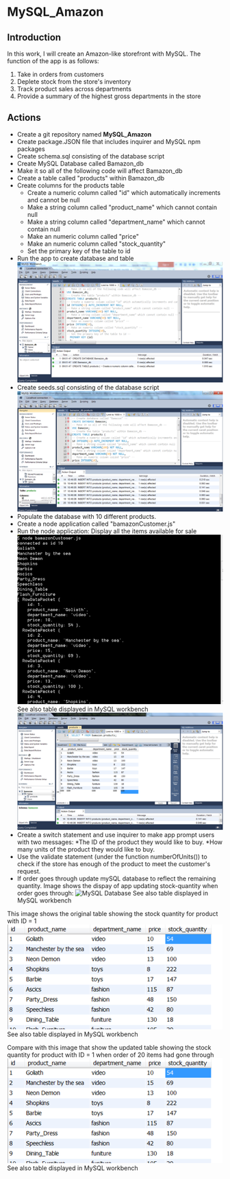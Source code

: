# MySQL_Amazon
## Introduction
In this work, I will create an Amazon-like storefront with MySQL. The function of the app is as follows:

1. Take in orders from customers
2. Deplete stock from the store's inventory
3. Track product sales across departments
4. Provide a summary of the highest gross departments in the store

## Actions
* Create a git repository named **MySQL_Amazon**
* Create package.JSON file that includes inquirer and MySQL npm packages
* Create schema.sql consisting of the database script
* Create MySQL Database called Bamazon_db
* Make it so all of the following code will affect Bamazon_db
* Create a table called "products" within Bamazon_db
* Create columns for the products table
	* Create a numeric column called "id" which automatically increments and cannot be null
	* Make a string column called "product_name" which cannot contain null
	* Make a string column called "department_name" which cannot contain null
	* Make an numeric column called "price"
	* Make an numeric column called "stock_quantity"
	* Set the primary key of the table to id
* Run the app to create database and table
![MySQL Database](/images/create_database.png)
* Create seeds.sql consisting of the database script
![MySQL Database](/images/bamazon_database.png)
* Populate the database with 10 different products.
* Create a node application called "bamazonCustomer.js"
* Run the node application: Display all the items available for sale
![MySQL Database](/images/product_display.png)
See also table displayed in MySQL workbench
![MySQL Database](/images/table_display.png)
* Create a switch statement and use inquirer to make app prompt users with two messages:
	*The ID of the product they would like to buy.
	*How many units of the product they would like to buy.
* Use the validate statement (under the function numberOfUnits()) to check if the store has enough of the product to meet the customer's request. 
* If order goes through update mySQL database to reflect the remaining quantity.
Image shows the dispay of app updating stock-quantity when order goes through:
![MySQL Database](/images/update_display.png)
See also table displayed in MySQL workbench

This image shows the original table showing the stock quantity for product with ID = 1
![MySQL Database](/images/original_table.png)
See also table displayed in MySQL workbench

Compare with this image that show the updated table showing the stock quantity for product with ID = 1 when order of 20 items had gone through
![MySQL Database](/images/original_table.png)
See also table displayed in MySQL workbench


